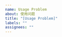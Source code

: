 ```yaml
---
name: Usage Problem
about: 使用问题
title: "[Usage Problem]"
labels: ""
assignees: ""
---
```


<!-- 请在标题中简要概括 -->
